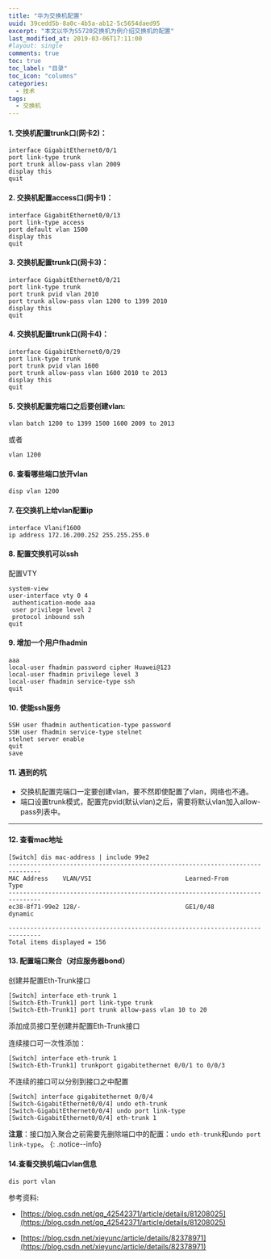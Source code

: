 ```yaml
---
title: "华为交换机配置"
uuid: 39cedd5b-8a0c-4b5a-ab12-5c5654daed95
excerpt: "本文以华为S5720交换机为例介绍交换机的配置"
last_modified_at: 2019-03-06T17:11:00
#layout: single
comments: true
toc: true
toc_label: "目录"
toc_icon: "columns"
categories:
  - 技术
tags:
  - 交换机
---
```


#### 1. 交换机配置trunk口(网卡2)：

```shell
interface GigabitEthernet0/0/1
port link-type trunk
port trunk allow-pass vlan 2009
display this
quit
```


#### 2. 交换机配置access口(网卡1)：

```shell
interface GigabitEthernet0/0/13
port link-type access
port default vlan 1500
display this
quit
```


#### 3. 交换机配置trunk口(网卡3)：

```shell
interface GigabitEthernet0/0/21
port link-type trunk
port trunk pvid vlan 2010
port trunk allow-pass vlan 1200 to 1399 2010
display this
quit
```


#### 4. 交换机配置trunk口(网卡4)：

```shell
interface GigabitEthernet0/0/29
port link-type trunk
port trunk pvid vlan 1600
port trunk allow-pass vlan 1600 2010 to 2013
display this
quit
```

#### 5. 交换机配置完端口之后要创建vlan:

```shell
vlan batch 1200 to 1399 1500 1600 2009 to 2013
```
或者

```shell
vlan 1200
```

#### 6. 查看哪些端口放开vlan

```shell
disp vlan 1200
```

#### 7. 在交换机上给vlan配置ip

```shell
interface Vlanif1600
ip address 172.16.200.252 255.255.255.0
```

#### 8. 配置交换机可以ssh
配置VTY

```shell
system-view
user-interface vty 0 4                    
 authentication-mode aaa                  
 user privilege level 2                   
 protocol inbound ssh
quit
```


#### 9. 增加一个用户fhadmin

```shell
aaa
local-user fhadmin password cipher Huawei@123
local-user fhadmin privilege level 3
local-user fhadmin service-type ssh
quit
```


#### 10. 使能ssh服务

```
SSH user fhadmin authentication-type password
SSH user fhadmin service-type stelnet
stelnet server enable
quit
save
```

#### 11. 遇到的坑

- 交换机配置完端口一定要创建vlan，要不然即使配置了vlan，网络也不通。
- 端口设置trunk模式，配置完pvid(默认vlan)之后，需要将默认vlan加入allow-pass列表中。

---

#### 12. 查看mac地址
```shell
[Switch] dis mac-address | include 99e2
-------------------------------------------------------------------------------
MAC Address    VLAN/VSI                          Learned-From        Type      
-------------------------------------------------------------------------------
ec38-8f71-99e2 128/-                             GE1/0/48            dynamic   

-------------------------------------------------------------------------------
Total items displayed = 156
```

#### 13. 配置端口聚合（对应服务器bond）
创建并配置Eth-Trunk接口
```shell
[Switch] interface eth-trunk 1
[Switch-Eth-Trunk1] port link-type trunk
[Switch-Eth-Trunk1] port trunk allow-pass vlan 10 to 20
```

添加成员接口至创建并配置Eth-Trunk接口

连续接口可一次性添加：

```shell
[Switch] interface eth-trunk 1
[Switch-Eth-Trunk1] trunkport gigabitethernet 0/0/1 to 0/0/3
```

不连续的接口可以分别到接口之中配置

```shell
[Switch] interface gigabitethernet 0/0/4
[Switch-GigabitEthernet0/0/4] undo eth-trunk
[Switch-GigabitEthernet0/0/4] undo port link-type
[Switch-GigabitEthernet0/0/4] eth-trunk 1
```

**注意**：接口加入聚合之前需要先删除端口中的配置：`undo eth-trunk`和`undo port link-type`。
{: .notice--info}



#### 14.查看交换机端口vlan信息

```shell
dis port vlan
```



参考资料:
- [https://blog.csdn.net/qq_42542371/article/details/81208025](https://blog.csdn.net/qq_42542371/article/details/81208025)

- [https://blog.csdn.net/xieyunc/article/details/82378971](https://blog.csdn.net/xieyunc/article/details/82378971)
